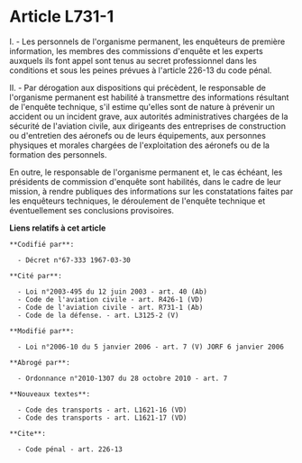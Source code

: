 # Article L731-1

I. - Les personnels de l'organisme permanent, les enquêteurs de première information, les membres des commissions d'enquête
et les experts auxquels ils font appel sont tenus au secret professionnel dans les conditions et sous les peines prévues à
l'article 226-13 du code pénal.

II. - Par dérogation aux dispositions qui précèdent, le responsable de l'organisme permanent est habilité à transmettre des
informations résultant de l'enquête technique, s'il estime qu'elles sont de nature à prévenir un accident ou un incident
grave, aux autorités administratives chargées de la sécurité de l'aviation civile, aux dirigeants des entreprises de
construction ou d'entretien des aéronefs ou de leurs équipements, aux personnes physiques et morales chargées de
l'exploitation des aéronefs ou de la formation des personnels.

En outre, le responsable de l'organisme permanent et, le cas échéant, les présidents de commission d'enquête sont habilités,
dans le cadre de leur mission, à rendre publiques des informations sur les constatations faites par les enquêteurs
techniques, le déroulement de l'enquête technique et éventuellement ses conclusions provisoires.

**Liens relatifs à cet article**

	**Codifié par**:

	  - Décret n°67-333 1967-03-30

	**Cité par**:

	  - Loi n°2003-495 du 12 juin 2003 - art. 40 (Ab)
	  - Code de l'aviation civile - art. R426-1 (VD)
	  - Code de l'aviation civile - art. R731-1 (Ab)
	  - Code de la défense. - art. L3125-2 (V)

	**Modifié par**:

	  - Loi n°2006-10 du 5 janvier 2006 - art. 7 (V) JORF 6 janvier 2006

	**Abrogé par**:

	  - Ordonnance n°2010-1307 du 28 octobre 2010 - art. 7

	**Nouveaux textes**:

	  - Code des transports - art. L1621-16 (VD)
	  - Code des transports - art. L1621-17 (VD)

	**Cite**:

	  - Code pénal - art. 226-13
